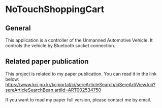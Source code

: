 # NoTouchShoppingCart
## General
This application is a controller of the Unmanned Automotive Vehicle. It controls the vehicle by Bluetooth socket connection. 

## Related paper publication
This project is related to my paper publication. You can read it in the link below: https://www.kci.go.kr/kciportal/ci/sereArticleSearch/ciSereArtiView.kci?sereArticleSearchBean.artiId=ART002534750

If you want to read my paper full version, please contact me by email.
